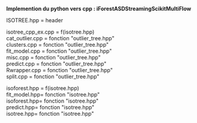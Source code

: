 **Implemention du python vers cpp : iForestASDStreamingScikitMultiFlow**

ISOTREE.hpp = header

isotree_cpp_ex.cpp = f(isotree.hpp)<br>
cat_outlier.cpp = fonction "outlier_tree.hpp"<br>
clusters.cpp = fonction "outlier_tree.hpp"<br>
fit_model.cpp = fonction "outlier_tree.hpp"<br>
misc.cpp = fonction "outlier_tree.hpp"<br>
predict.cpp = fonction "outlier_tree.hpp"<br>
Rwrapper.cpp = fonction  "outlier_tree.hpp"<br>
split.cpp = fonction "outlier_tree.hpp"<br>

isoforest.hpp = f(isotree.hpp)<br>
fit_model.hpp= fonction "isotree.hpp"<br>
isoforest.hpp= fonction "isotree.hpp"<br>
predict.hpp= fonction "isotree.hpp"<br>
isotree.hpp= fonction "isotree.hpp"<br>
